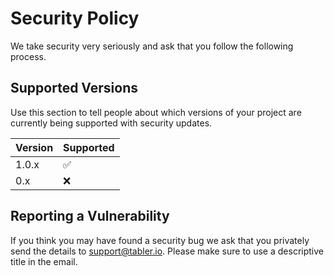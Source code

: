 # Security Policy

We take security very seriously and ask that you follow the following process.

## Supported Versions

Use this section to tell people about which versions of your project are
currently being supported with security updates.

| Version | Supported          |
| ------- | ------------------ |
| 1.0.x   | :white_check_mark: |
| 0.x     | :x:                |

## Reporting a Vulnerability

If you think you may have found a security bug we ask that you privately send the details to support@tabler.io. 
Please make sure to use a descriptive title in the email.

